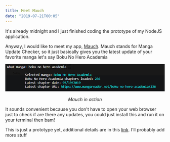 ```yaml
---
title: Meet Mauch
date: "2019-07-21T00:05"
---
```


It's already midnight and I just finished coding the prototype of my NodeJS application. 

Anyway, I would like to meet my app, <a href="https://github.com/ThanMatt/manga-update-checker" target="_blank">Mauch</a>. Mauch stands for Manga Update Checker, so it just basically gives you the latest update of your favorite manga let's say Boku No Hero Academia

![Mauch-in-action](mauch.png)
<center><i>Mauch in action</i></center>

It sounds convenient because you don't have to open your web browser just to check if are there any updates, you could just install this and run it on your terminal then bam!

This is just a prototype yet, additional details are in this <a href="https://github.com/ThanMatt/manga-update-checker" target="_blank">link</a>. I'll probably add more stuff